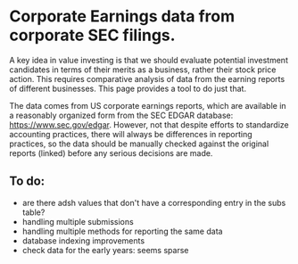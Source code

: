 # Corporate Earnings data from corporate SEC filings.

A key idea in value investing is that we should evaluate potential investment candidates in terms of their merits as a business, rather their stock price action.
This requires comparative analysis of data from the earning reports of different businesses.
This page provides a tool to do just that. 

The data comes from US corporate earnings reports, which are available in a reasonably organized form from the SEC EDGAR database: https://www.sec.gov/edgar. However, not that despite efforts to standardize accounting practices, there will always be differences in reporting practices, so the data should be manually checked against the original reports (linked) before any serious decisions are made.


## To do:
- are there adsh values that don't have a corresponding entry in the subs table?
- handling multiple submissions 
- handling multiple methods for reporting the same data
- database indexing improvements
- check data for the early years: seems sparse
